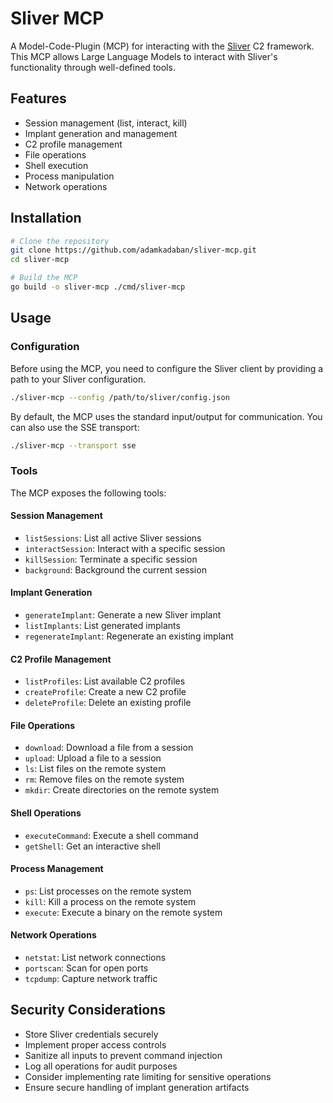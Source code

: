 # Sliver MCP

A Model-Code-Plugin (MCP) for interacting with the [Sliver](https://github.com/bishopfox/sliver) C2 framework. This MCP allows Large Language Models to interact with Sliver's functionality through well-defined tools.

## Features

- Session management (list, interact, kill)
- Implant generation and management
- C2 profile management
- File operations
- Shell execution
- Process manipulation
- Network operations

## Installation

```bash
# Clone the repository
git clone https://github.com/adamkadaban/sliver-mcp.git
cd sliver-mcp

# Build the MCP
go build -o sliver-mcp ./cmd/sliver-mcp
```

## Usage

### Configuration

Before using the MCP, you need to configure the Sliver client by providing a path to your Sliver configuration.

```bash
./sliver-mcp --config /path/to/sliver/config.json
```

By default, the MCP uses the standard input/output for communication. You can also use the SSE transport:

```bash
./sliver-mcp --transport sse
```

### Tools

The MCP exposes the following tools:

#### Session Management
- `listSessions`: List all active Sliver sessions
- `interactSession`: Interact with a specific session
- `killSession`: Terminate a specific session
- `background`: Background the current session

#### Implant Generation
- `generateImplant`: Generate a new Sliver implant
- `listImplants`: List generated implants
- `regenerateImplant`: Regenerate an existing implant

#### C2 Profile Management
- `listProfiles`: List available C2 profiles
- `createProfile`: Create a new C2 profile
- `deleteProfile`: Delete an existing profile

#### File Operations
- `download`: Download a file from a session
- `upload`: Upload a file to a session
- `ls`: List files on the remote system
- `rm`: Remove files on the remote system
- `mkdir`: Create directories on the remote system

#### Shell Operations
- `executeCommand`: Execute a shell command
- `getShell`: Get an interactive shell

#### Process Management
- `ps`: List processes on the remote system
- `kill`: Kill a process on the remote system
- `execute`: Execute a binary on the remote system

#### Network Operations
- `netstat`: List network connections
- `portscan`: Scan for open ports
- `tcpdump`: Capture network traffic

## Security Considerations

- Store Sliver credentials securely
- Implement proper access controls
- Sanitize all inputs to prevent command injection
- Log all operations for audit purposes
- Consider implementing rate limiting for sensitive operations
- Ensure secure handling of implant generation artifacts